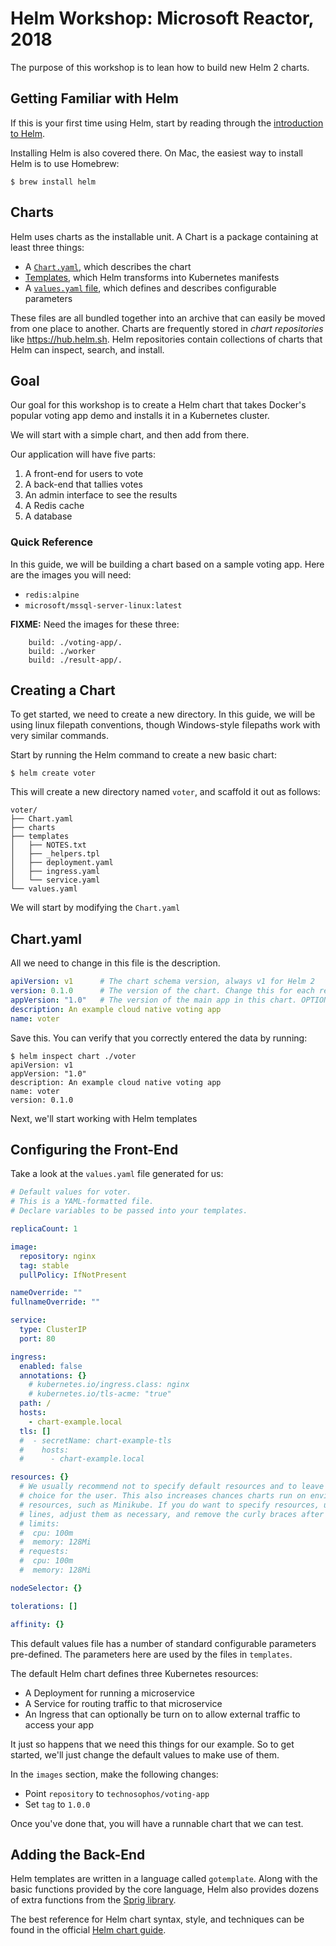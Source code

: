 # Helm Workshop: Microsoft Reactor, 2018

The purpose of this workshop is to lean how to build new Helm 2 charts.

## Getting Familiar with Helm

If this is your first time using Helm, start by reading through the [introduction to Helm](https://docs.helm.sh).

Installing Helm is also covered there. On Mac, the easiest way to install Helm is to use Homebrew:

```console
$ brew install helm
```

## Charts

Helm uses charts as the installable unit. A Chart is a package containing at least three things:

- A [`Chart.yaml`](https://docs.helm.sh/developing_charts#the-chart-yaml-file), which describes the chart
- [Templates](https://docs.helm.sh/developing_charts#template-files), which Helm transforms into Kubernetes manifests
- A [`values.yaml` file](https://docs.helm.sh/developing_charts#templates-and-values), which defines and describes configurable parameters

These files are all bundled together into an archive that can easily be moved from one place to another. Charts are frequently stored in _chart repositories_ like https://hub.helm.sh. Helm repositories contain collections of charts that Helm can inspect, search, and install.

## Goal

Our goal for this workshop is to create a Helm chart that takes Docker's popular voting app demo and installs it in a Kubernetes cluster.

We will start with a simple chart, and then add from there.

Our application will have five parts:

1. A front-end for users to vote
2. A back-end that tallies votes
3. An admin interface to see the results
4. A Redis cache
5. A database

### Quick Reference

In this guide, we will be building a chart based on a sample voting app. Here are the images you will need:

  - `redis:alpine`
  - `microsoft/mssql-server-linux:latest`

**FIXME:** Need the images for these three:

```
    build: ./voting-app/.
    build: ./worker
    build: ./result-app/.
```

## Creating a Chart

To get started, we need to create a new directory. In this guide, we will be using linux filepath conventions, though Windows-style filepaths work with very similar commands.

Start by running the Helm command to create a new basic chart:

```console
$ helm create voter
```

This will create a new directory named `voter`, and scaffold it out as follows:

```text
voter/
├── Chart.yaml
├── charts
├── templates
│   ├── NOTES.txt
│   ├── _helpers.tpl
│   ├── deployment.yaml
│   ├── ingress.yaml
│   └── service.yaml
└── values.yaml
```

We will start by modifying the `Chart.yaml`

## Chart.yaml

All we need to change in this file is the description.

```yaml
apiVersion: v1      # The chart schema version, always v1 for Helm 2
version: 0.1.0      # The version of the chart. Change this for each release.
appVersion: "1.0"   # The version of the main app in this chart. OPTIONAL
description: An example cloud native voting app
name: voter
```

Save this. You can verify that you correctly entered the data by running:

```console
$ helm inspect chart ./voter
apiVersion: v1
appVersion: "1.0"
description: An example cloud native voting app
name: voter
version: 0.1.0
```

Next, we'll start working with Helm templates

## Configuring the Front-End

Take a look at the `values.yaml` file generated for us:

```yaml
# Default values for voter.
# This is a YAML-formatted file.
# Declare variables to be passed into your templates.

replicaCount: 1

image:
  repository: nginx
  tag: stable
  pullPolicy: IfNotPresent

nameOverride: ""
fullnameOverride: ""

service:
  type: ClusterIP
  port: 80

ingress:
  enabled: false
  annotations: {}
    # kubernetes.io/ingress.class: nginx
    # kubernetes.io/tls-acme: "true"
  path: /
  hosts:
    - chart-example.local
  tls: []
  #  - secretName: chart-example-tls
  #    hosts:
  #      - chart-example.local

resources: {}
  # We usually recommend not to specify default resources and to leave this as a conscious
  # choice for the user. This also increases chances charts run on environments with little
  # resources, such as Minikube. If you do want to specify resources, uncomment the following
  # lines, adjust them as necessary, and remove the curly braces after 'resources:'.
  # limits:
  #  cpu: 100m
  #  memory: 128Mi
  # requests:
  #  cpu: 100m
  #  memory: 128Mi

nodeSelector: {}

tolerations: []

affinity: {}

```

This default values file has a number of standard configurable parameters pre-defined. The parameters here are used by the files in `templates`.

The default Helm chart defines three Kubernetes resources:

- A Deployment for running a microservice
- A Service for routing traffic to that microservice
- An Ingress that can optionally be turn on to allow external traffic to access your app

It just so happens that we need this things for our example. So to get started, we'll just change the default values to make use of them.

In the `images` section, make the following changes:

- Point `repository` to `technosophos/voting-app`
- Set `tag` to `1.0.0`

Once you've done that, you will have a runnable chart that we can test.

## Adding the Back-End

Helm templates are written in a language called `gotemplate`. Along with the basic functions provided by the core language, Helm also provides dozens of extra functions from the [Sprig library](https://github.com/Masterminds/sprig).

The best reference for Helm chart syntax, style, and techniques can be found in the official [Helm chart guide](https://docs.helm.sh/developing_charts/#charts).
